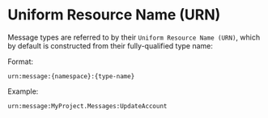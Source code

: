 # Uniform Resource Name (URN)

Message types are referred to by their `Uniform Resource Name (URN)`, which by default is constructed from their fully-qualified type name: 

Format:

`urn:message:{namespace}:{type-name}`

Example:

`urn:message:MyProject.Messages:UpdateAccount`